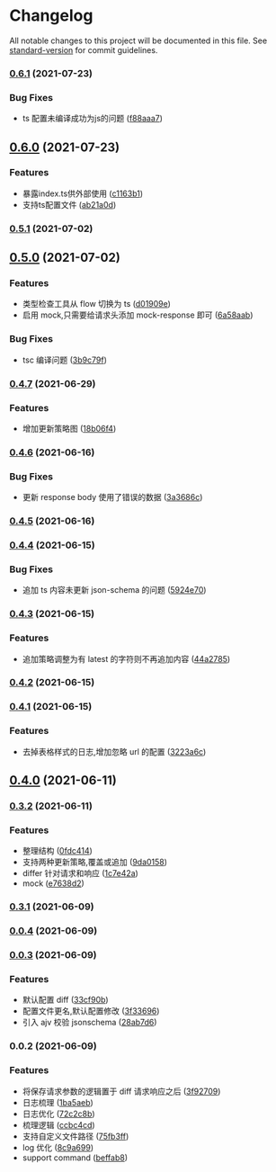# Changelog

All notable changes to this project will be documented in this file. See [standard-version](https://github.com/conventional-changelog/standard-version) for commit guidelines.

### [0.6.1](http://gitlab.haochang.tv/web-frontend/API-types-automatic-converter/compare/v0.6.0...v0.6.1) (2021-07-23)


### Bug Fixes

* ts 配置未编译成功为js的问题 ([f88aaa7](http://gitlab.haochang.tv/web-frontend/API-types-automatic-converter/commit/f88aaa74d8e5911458f6fba5e8a1a31e5162d976))

## [0.6.0](http://gitlab.haochang.tv/web-frontend/API-types-automatic-converter/compare/v0.5.1...v0.6.0) (2021-07-23)


### Features

* 暴露index.ts供外部使用 ([c1163b1](http://gitlab.haochang.tv/web-frontend/API-types-automatic-converter/commit/c1163b12503d376504e9598de6ef7e34fa8e5b75))
* 支持ts配置文件 ([ab21a0d](http://gitlab.haochang.tv/web-frontend/API-types-automatic-converter/commit/ab21a0dab7c77abd9f658db13d9dff991039cf0e))

### [0.5.1](http://gitlab.haochang.tv/web-frontend/API-types-automatic-converter/compare/v0.5.0...v0.5.1) (2021-07-02)

## [0.5.0](http://gitlab.haochang.tv/web-frontend/API-types-automatic-converter/compare/v0.4.9...v0.5.0) (2021-07-02)

### Features

- 类型检查工具从 flow 切换为 ts
  ([d01909e](http://gitlab.haochang.tv/web-frontend/API-types-automatic-converter/commit/d01909e742ede64904087f9010b581d33c1ca60f))
- 启用 mock,只需要给请求头添加 mock-response 即可
  ([6a58aab](http://gitlab.haochang.tv/web-frontend/API-types-automatic-converter/commit/6a58aab23572ae205e7ac133ef59456604e2002b))

### Bug Fixes

- tsc 编译问题 ([3b9c79f](http://gitlab.haochang.tv/web-frontend/API-types-automatic-converter/commit/3b9c79f8712dac153af3ab98a27e0ad85ab1eda1))

### [0.4.7](http://gitlab.haochang.tv/web-frontend/API-types-automatic-converter/compare/v0.4.6...v0.4.7) (2021-06-29)

### Features

- 增加更新策略图 ([18b06f4](http://gitlab.haochang.tv/web-frontend/API-types-automatic-converter/commit/18b06f44398823cc314e3d316dc2b49bd7a28d65))

### [0.4.6](http://gitlab.haochang.tv/web-frontend/API-types-automatic-converter/compare/v0.4.5...v0.4.6) (2021-06-16)

### Bug Fixes

- 更新 response body 使用了错误的数据
  ([3a3686c](http://gitlab.haochang.tv/web-frontend/API-types-automatic-converter/commit/3a3686c1be23c0d006bcf137552c2c33a21c8c3b))

### [0.4.5](http://gitlab.haochang.tv/web-frontend/API-types-automatic-converter/compare/v0.4.4...v0.4.5) (2021-06-16)

### [0.4.4](http://gitlab.haochang.tv/web-frontend/API-types-automatic-converter/compare/v0.4.3...v0.4.4) (2021-06-15)

### Bug Fixes

- 追加 ts 内容未更新 json-schema 的问题
  ([5924e70](http://gitlab.haochang.tv/web-frontend/API-types-automatic-converter/commit/5924e701f2239352a83ad77e44723846183d54bd))

### [0.4.3](http://gitlab.haochang.tv/web-frontend/API-types-automatic-converter/compare/v0.4.2...v0.4.3) (2021-06-15)

### Features

- 追加策略调整为有 latest 的字符则不再追加内容
  ([44a2785](http://gitlab.haochang.tv/web-frontend/API-types-automatic-converter/commit/44a2785a69a9ae9cc2c16f7433d908c79d11b086))

### [0.4.2](http://gitlab.haochang.tv/web-frontend/API-types-automatic-converter/compare/v0.4.1...v0.4.2) (2021-06-15)

### [0.4.1](http://gitlab.haochang.tv/web-frontend/API-types-automatic-converter/compare/v0.4.0...v0.4.1) (2021-06-15)

### Features

- 去掉表格样式的日志,增加忽略 url 的配置
  ([3223a6c](http://gitlab.haochang.tv/web-frontend/API-types-automatic-converter/commit/3223a6cebe52a833dd68929ab9a16dd792996b90))

## [0.4.0](http://gitlab.haochang.tv/web-frontend/API-types-automatic-converter/compare/v0.3.2...v0.4.0) (2021-06-11)

### [0.3.2](http://gitlab.haochang.tv/web-frontend/API-types-automatic-converter/compare/v0.3.1...v0.3.2) (2021-06-11)

### Features

- 整理结构 ([0fdc414](http://gitlab.haochang.tv/web-frontend/API-types-automatic-converter/commit/0fdc414f4a89ce482d98d987506227c81c23b98b))
- 支持两种更新策略,覆盖或追加 ([9da0158](http://gitlab.haochang.tv/web-frontend/API-types-automatic-converter/commit/9da015875d30b9e1bad95e43bdddbe9ca0dc69bf))
- differ 针对请求和响应 ([1c7e42a](http://gitlab.haochang.tv/web-frontend/API-types-automatic-converter/commit/1c7e42a10999f0598b577f73af0b72c09e527b0c))
- mock ([e7638d2](http://gitlab.haochang.tv/web-frontend/API-types-automatic-converter/commit/e7638d28843350d96ea60b07bab21d4cb32ced99))

### [0.3.1](http://gitlab.haochang.tv/web-frontend/API-types-automatic-converter/compare/v0.0.4...v0.3.1) (2021-06-09)

### [0.0.4](http://gitlab.haochang.tv/web-frontend/API-types-automatic-converter/compare/v0.0.3...v0.0.4) (2021-06-09)

### [0.0.3](http://gitlab.haochang.tv/web-frontend/API-types-automatic-converter/compare/v0.0.2...v0.0.3) (2021-06-09)

### Features

- 默认配置 diff ([33cf90b](http://gitlab.haochang.tv/web-frontend/API-types-automatic-converter/commit/33cf90b14d635c81198921a12cc5cd49117ca456))
- 配置文件更名,默认配置修改 ([3f33696](http://gitlab.haochang.tv/web-frontend/API-types-automatic-converter/commit/3f336969bac8e963a6b79ccfc5d1db49dedd2e3b))
- 引入 ajv 校验 jsonschema ([28ab7d6](http://gitlab.haochang.tv/web-frontend/API-types-automatic-converter/commit/28ab7d6e8849d92fca77390c612ee54000b0ed96))

### 0.0.2 (2021-06-09)

### Features

- 将保存请求参数的逻辑置于 diff 请求响应之后
  ([3f92709](http://gitlab.haochang.tv/web-frontend/API-types-automatic-converter/commit/3f9270969ceb42242005db4e258813702d3d3d53))
- 日志梳理 ([1ba5aeb](http://gitlab.haochang.tv/web-frontend/API-types-automatic-converter/commit/1ba5aeb57351a1342d75be21c9ecdafb114a4f3e))
- 日志优化 ([72c2c8b](http://gitlab.haochang.tv/web-frontend/API-types-automatic-converter/commit/72c2c8b457e2d2a340d76acd1a640bfce6362219))
- 梳理逻辑 ([ccbc4cd](http://gitlab.haochang.tv/web-frontend/API-types-automatic-converter/commit/ccbc4cd76713cd150d39be6b6abb9b679ba93ba1))
- 支持自定义文件路径 ([75fb3ff](http://gitlab.haochang.tv/web-frontend/API-types-automatic-converter/commit/75fb3ffaa423083fda5af1ec655491ec0780408a))
- log 优化 ([8c9a699](http://gitlab.haochang.tv/web-frontend/API-types-automatic-converter/commit/8c9a699440a2d32ea332602176ce3f9e1fd0b529))
- support command ([beffab8](http://gitlab.haochang.tv/web-frontend/API-types-automatic-converter/commit/beffab8d5c483b767fedbb334545778562bafa70))
